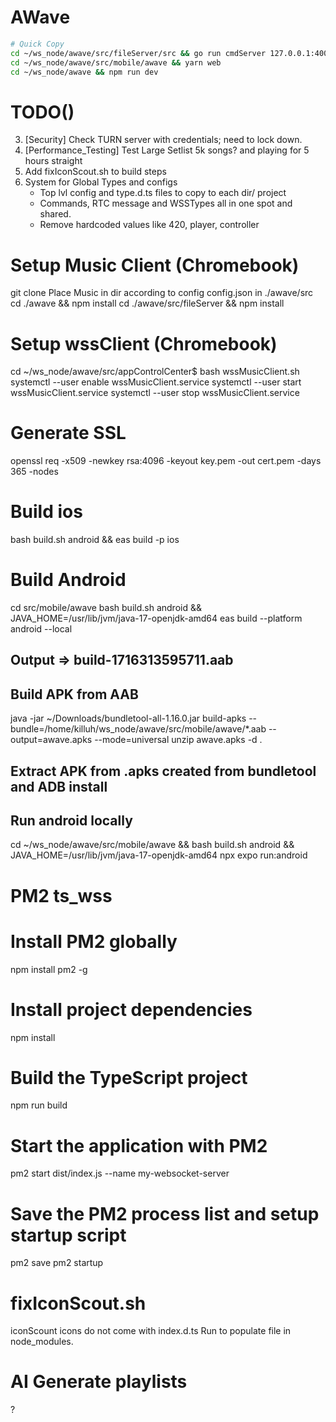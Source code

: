 # AWave
```bash
# Quick Copy
cd ~/ws_node/awave/src/fileServer/src && go run cmdServer 127.0.0.1:4000
cd ~/ws_node/awave/src/mobile/awave && yarn web
cd ~/ws_node/awave && npm run dev
```

#  TODO()
3. [Security] Check TURN server with credentials; need to lock down.
4. [Performance_Testing] Test Large Setlist 5k songs? and playing for 5 hours straight
5. Add fixIconScout.sh to build steps
6. System for Global Types and configs
    - Top lvl config and type.d.ts files to copy to each dir/ project
    - Commands, RTC message and WSSTypes all in one spot and shared.
    - Remove hardcoded values like 420, player, controller

# Setup Music Client (Chromebook)
git clone
Place Music in dir according to config
config.json in ./awave/src
cd ./awave && npm install
cd ./awave/src/fileServer && npm install

# Setup wssClient (Chromebook)
 cd ~/ws_node/awave/src/appControlCenter$
 bash wssMusicClient.sh
 systemctl --user enable wssMusicClient.service
 systemctl --user start wssMusicClient.service
 systemctl --user stop wssMusicClient.service





# Generate SSL
openssl req -x509 -newkey rsa:4096 -keyout key.pem -out cert.pem -days 365 -nodes

# Build ios

bash build.sh android && eas build -p ios

# Build Android
cd src/mobile/awave
bash build.sh android &&  JAVA_HOME=/usr/lib/jvm/java-17-openjdk-amd64  eas build --platform android --local
## Output => build-1716313595711.aab

## Build APK from AAB
java -jar ~/Downloads/bundletool-all-1.16.0.jar build-apks --bundle=/home/killuh/ws_node/awave/src/mobile/awave/*.aab --output=awave.apks --mode=universal
unzip awave.apks -d .

## Extract APK from .apks created from bundletool and ADB install

## Run android locally
cd ~/ws_node/awave/src/mobile/awave && bash build.sh android && JAVA_HOME=/usr/lib/jvm/java-17-openjdk-amd64  npx expo run:android

# PM2 ts_wss
# Install PM2 globally
npm install pm2 -g

# Install project dependencies
npm install

# Build the TypeScript project
npm run build

# Start the application with PM2
pm2 start dist/index.js --name my-websocket-server

# Save the PM2 process list and setup startup script
pm2 save
pm2 startup

# fixIconScout.sh
iconScount icons do not come with index.d.ts
Run to populate file in node_modules.

# AI Generate playlists
?

